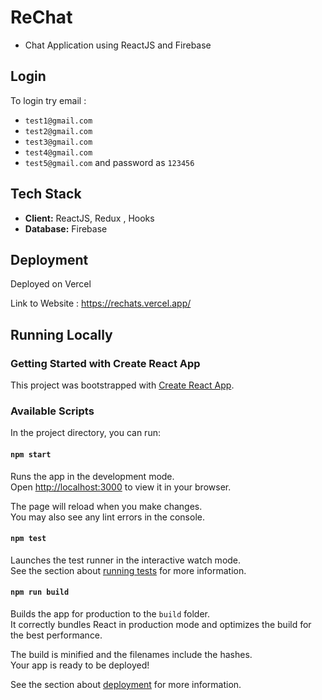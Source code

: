 
# ReChat 
- Chat Application using ReactJS and Firebase







## Login

To login 
try email :
*  ```test1@gmail.com```
*  ```test2@gmail.com```
*  ```test3@gmail.com```
*  ```test4@gmail.com```
*  ```test5@gmail.com```
and password as ```123456```






## Tech Stack

* **Client:** ReactJS, Redux , Hooks
* **Database:** Firebase



## Deployment

Deployed on Vercel

Link to Website : https://rechats.vercel.app/



## Running Locally
### Getting Started with Create React App

This project was bootstrapped with [Create React App](https://github.com/facebook/create-react-app).

### Available Scripts

In the project directory, you can run:

#### `npm start`

Runs the app in the development mode.\
Open [http://localhost:3000](http://localhost:3000) to view it in your browser.

The page will reload when you make changes.\
You may also see any lint errors in the console.

#### `npm test`

Launches the test runner in the interactive watch mode.\
See the section about [running tests](https://facebook.github.io/create-react-app/docs/running-tests) for more information.

#### `npm run build`

Builds the app for production to the `build` folder.\
It correctly bundles React in production mode and optimizes the build for the best performance.

The build is minified and the filenames include the hashes.\
Your app is ready to be deployed!

See the section about [deployment](https://facebook.github.io/create-react-app/docs/deployment) for more information.
